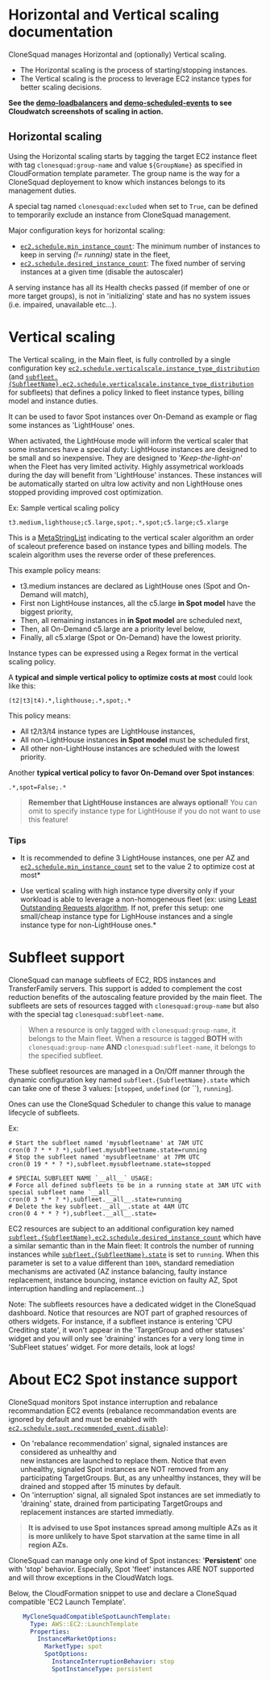 

# Horizontal and Vertical scaling documentation


CloneSquad manages Horizontal and (optionally) Vertical scaling.

* The Horizontal scaling is the process of starting/stopping instances.
* The Vertical scaling is the process to leverage EC2 instance types for better scaling decisions.

**See the [demo-loadbalancers](../examples/environments/demo-loadbalancers) and [demo-scheduled-events](../examples/environments/demo-scheduled-events) to see Cloudwatch screenshots of scaling in action.**

## Horizontal scaling

Using the Horizontal scaling starts by tagging the target EC2 instance fleet with tag `clonesquad:group-name` and value `${GroupName}` as specified in CloudFormation
template parameter.
The group name is the way for a CloneSquad deployement to know which instances belongs to its management duties.

A special tag named `clonesquad:excluded` when set to `True`, can be defined to temporarily exclude an instance from 
CloneSquad management.

Major configuration keys for horizontal scaling:
* [`ec2.schedule.min_instance_count`](CONFIGURATION_REFERENCE.md#ec2schedulemin_instance_count): The minimum number of instances to keep in serving *(!= running)* state in the fleet,
* [`ec2.schedule.desired_instance_count`](CONFIGURATION_REFERENCE.md#ec2scheduledesired_instance_count): The fixed number of serving instances at a given time (disable the autoscaler)

A serving instance has all its Health checks passed (if member of one or more target groups), is not in 'initializing' state and
has no system issues (i.e. impaired, unavailable etc...).

# Vertical scaling

The Vertical scaling, in the Main fleet, is fully controlled by a single configuration key [`ec2.schedule.verticalscale.instance_type_distribution`](CONFIGURATION_REFERENCE.md#ec2scheduleverticalscaleinstance_type_distribution) (and [`subfleet.{SubfleetName}.ec2.schedule.verticalscale.instance_type_distribution`](CONFIGURATION_REFERENCE.md#subfleetsubfleetnameec2scheduleverticalscaleinstance_type_distribution) for subfleets)
that defines a policy linked to fleet instance types, billing model and instance duties.

It can be used to favor Spot instances over On-Demand as example or flag some instances as 'LightHouse' ones.

When activated, the LightHouse mode will inform the vertical scaler that some instances have a special duty: LightHouse instances
are designed to be small and so inexpensive. They are designed to '*Keep-the-light-on*' when the Fleet has very limited activity. 
Highly assymetrical workloads during the day will benefit from 'LightHouse' instances. These instances will be automatically started
on ultra low activity and non LightHouse ones stopped providing improved cost optimization.

Ex: Sample vertical scaling policy

	t3.medium,lighthouse;c5.large,spot;.*,spot;c5.large;c5.xlarge

This is a [MetaStringList](CONFIGURATION_REFERENCE.md#MetaStringList) indicating to the vertical scaler algorithm
an order of scaleout preference based on instance types and billing models. The scalein algorithm uses the reverse order
of these preferences.

This example policy means:
* t3.medium instances are declared as LightHouse ones (Spot and On-Demand will match),
* First non LightHouse instances, all the c5.large **in Spot model** have the biggest priority,
* Then, all remaining instances in **in Spot model** are scheduled next,
* Then, all On-Demand c5.large are a priority level below,
* Finally, all c5.xlarge (Spot or On-Demand) have the lowest priority.

Instance types can be expressed using a Regex format in the vertical scaling policy. 

A **typical and simple vertical policy to optimize costs at most** could look like this:

	(t2|t3|t4).*,lighthouse;.*,spot;.*

This policy means:
* All t2/t3/t4 instance types are LightHouse instances,
* All non-LightHouse instances **in Spot model** must be scheduled first,
* All other non-LightHouse instances are scheduled with the lowest priority.

Another **typical vertical policy to favor On-Demand over Spot instances**:

	.*,spot=False;.*

> **Remember that LightHouse instances are always optional!** You can omit to specify instance type for LightHouse if you do not want to use this feature!

### Tips

* It is recommended to define 3 LightHouse instances, one per AZ and [`ec2.schedule.min_instance_count`](CONFIGURATION_REFERENCE#ec2schedulemin_instance_count) set to the value 2 to optimize cost at most*

* Use vertical scaling with high instance type diversity only if your workload is able to leverage
a non-homogeneous fleet (ex: using [Least Outstanding Requests algorithm](https://docs.aws.amazon.com/elasticloadbalancing/latest/application/load-balancer-target-groups.html#modify-routing-algorithm). If not, prefer this setup: one small/cheap instance type for LighHouse instances and a single instance 
type for non-LightHouse ones.*

# Subfleet support

CloneSquad can manage subfleets of EC2, RDS instances and TransferFamily servers. This support is added to complement the cost reduction benefits 
of the autoscaling feature provided by the main fleet.
The subfleets are sets of resources tagged with `clonesquad:group-name` but also with the special tag `clonesquad:subfleet-name`.

> When a resource is only tagged with `clonesquad:group-name`, it belongs to the Main fleet. When a resource is tagged **BOTH** with `clonesquad:group-name` **AND**
`clonesquad:subfleet-name`, it belongs to the specified subfleet.  

These subfleet resources are managed in a On/Off manner through the dynamic configuration key named `subfleet.{SubfleetName}.state` which can take one
of these 3 values: [`stopped`, `undefined` (or ``), `running`].

Ones can use the CloneSquad Scheduler to change this value to manage lifecycle of subfleets.

Ex:

	# Start the subfleet named 'mysubfleetname' at 7AM UTC
	cron(0 7 * * ? *),subfleet.mysubfleetname.state=running
	# Stop the subfleet named 'mysubfleetname' at 7PM UTC
	cron(0 19 * * ? *),subfleet.mysubfleetname.state=stopped

	# SPECIAL SUBFLEET NAME `__all__` USAGE:
	# Force all defined subfleets to be in a running state at 3AM UTC with special subfleet name `__all__`
	cron(0 3 * * ? *),subfleet.__all__.state=running
	# Delete the key subfleet.__all__.state at 4AM UTC
	cron(0 4 * * ? *),subfleet.__all__.state=

EC2 resources are subject to an additional configuration key named [`subfleet.{SubfleetName}.ec2.schedule.desired_instance_count`](CONFIGURATION_REFERENCE.md#subfleetsubfleetnameec2scheduledesired_instance_count) which have a 
similar semantic than in the Main fleet: It controls the number of running instances while [`subfleet.{SubfleetName}.state`](CONFIGURATION_REFERENCE.md#subfleetsubfleetnamestate)
is set to `running`. When this parameter is set 
to a value different than `100%`, standard remediation mechanisms are activated (AZ instance balancing, faulty instance replacement, instance bouncing, 
instance eviction on faulty AZ, Spot interruption handling and replacement...)

Note: The subfleets resources have a dedicated widget in the CloneSquad dashboard. Notice that resources are NOT part of graphed 
resources of others widgets. For instance, if a subfleet instance is entering 'CPU Crediting state', it won't appear in the 'TargetGroup and other statuses'
widget and you will only see 'draining' instances for a very long time in 'SubFleet statues' widget. For more details, look at logs!

# About EC2 Spot instance support

CloneSquad monitors Spot instance interruption and rebalance recommandation EC2 events (rebalance recommandation events are ignored by default and must be enabled with [`ec2.schedule.spot.recommended_event.disable`](CONFIGURATION_REFERENCE.md#ec2schedulespotrecommended_eventdisable)): 
* On 'rebalance recommendation' signal, signaled instances are considered as unhealthy and  
new instances are launched to replace them. Notice that even unhealthy, signaled Spot instances are NOT removed from any participating
TargetGroups. But, as any unhealthy instances, they will be drained and stopped after 15 minutes by default.
* On 'interruption' signal, all signaled Spot instances are set immediatly to 'draining' state, drained from participating TargetGroups and replacement instances 
are started immediatly. 


> **It is advised to use Spot instances spread among multiple AZs as it is more unlikely to have Spot starvation at the same time in all region AZs.**

CloneSquad can manage only one kind of Spot instances: '**Persistent**' one with 'stop' behavior. Especially, Spot 'fleet' instances ARE NOT supported and
will throw exceptions in the CloudWatch logs.

Below, the CloudFormation snippet to use and declare a CloneSquad compatible 'EC2 Launch Template'.

```yaml
    MyCloneSquadCompatibleSpotLaunchTemplate:
      Type: AWS::EC2::LaunchTemplate
      Properties:
        InstanceMarketOptions:
          MarketType: spot
          SpotOptions:
            InstanceInterruptionBehavior: stop
            SpotInstanceType: persistent
```


